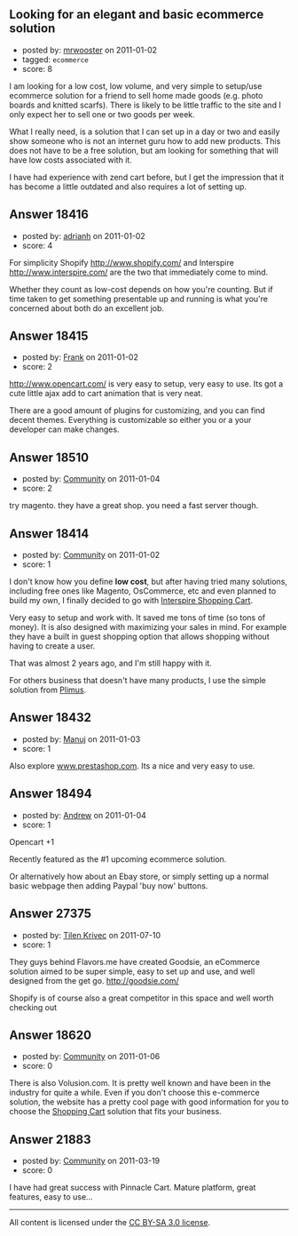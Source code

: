 ## Looking for an elegant and basic ecommerce solution

- posted by: [mrwooster](https://stackexchange.com/users/-1/6302-mrwooster) on 2011-01-02
- tagged: `ecommerce`
- score: 8

I am looking for a low cost, low volume, and very simple to setup/use ecommerce solution for a friend to sell home made goods (e.g. photo boards and knitted scarfs).  There is likely to be little traffic to the site and I only expect her to sell one or two goods per week.

What I really need, is a solution that I can set up in a day or two and easily show someone who is not an internet guru how to add new products.  This does not have to be a free solution, but am looking for something that will have low costs associated with it.

I have had experience with zend cart before, but I get the impression that it has become a little outdated and also requires a lot of setting up.



## Answer 18416

- posted by: [adrianh](https://stackexchange.com/users/-1/4599-adrianh) on 2011-01-02
- score: 4

For simplicity Shopify http://www.shopify.com/ and Interspire http://www.interspire.com/ are the two that immediately come to mind. 

Whether they count as low-cost depends on how you're counting. But if time taken to get something presentable up and running is what you're concerned about both do an excellent job.


## Answer 18415

- posted by: [Frank](https://stackexchange.com/users/-1/4858-frank) on 2011-01-02
- score: 2

http://www.opencart.com/ is very easy to setup, very easy to use.  Its got a cute little ajax add to cart animation that is very neat.

There are a good amount of plugins for customizing, and you can find decent themes.  Everything is customizable so either you or a your developer can make changes.




## Answer 18510

- posted by: [Community](https://stackexchange.com/users/-1/-1-community) on 2011-01-04
- score: 2

try magento. they have a great shop. you need a fast server though.


## Answer 18414

- posted by: [Community](https://stackexchange.com/users/-1/-1-community) on 2011-01-02
- score: 1

<p>I don't know how you define <strong>low cost</strong>, but after having tried many solutions, including free ones like Magento, OsCommerce, etc and even planned to build my own, I finally decided to go with <a href="http://www.interspire.com/shoppingcart/" rel="nofollow">Interspire Shopping Cart</a>.</p>

<p>Very easy to setup and work with. It saved me tons of time (so tons of money). It is also designed with maximizing your sales in mind. For example they have a built in guest shopping option that allows shopping without having to create a user.</p>

<p>That was almost 2 years ago, and I'm still happy with it.</p>

<p>For others business that doesn't have many products, I use the simple solution from <a href="http://home.plimus.com/ecommerce/" rel="nofollow">Plimus</a>.</p>



## Answer 18432

- posted by: [Manuj](https://stackexchange.com/users/-1/5012-manuj) on 2011-01-03
- score: 1

Also explore www.prestashop.com. Its a nice and very easy to use.




## Answer 18494

- posted by: [Andrew](https://stackexchange.com/users/-1/6343-andrew) on 2011-01-04
- score: 1

Opencart +1

Recently featured as the #1 upcoming ecommerce solution.

Or alternatively how about an Ebay store, or simply setting up a normal basic webpage then adding Paypal 'buy now' buttons.


## Answer 27375

- posted by: [Tilen Krivec](https://stackexchange.com/users/-1/19852-tilen-krivec) on 2011-07-10
- score: 1

They guys behind Flavors.me have created Goodsie,  an eCommerce solution aimed to be super simple, easy to set up and use, and well designed from the get go. http://goodsie.com/

Shopify is of course also a great competitor in this space and well worth checking out


## Answer 18620

- posted by: [Community](https://stackexchange.com/users/-1/-1-community) on 2011-01-06
- score: 0

<p>There is also Volusion.com. It is pretty well known and have been in the industry for quite a while. Even if you don't choose this e-commerce solution, the website has a pretty cool page with good information for you to choose the <a href="http://www.volusion.com/shopping-cart-software/" rel="nofollow">Shopping Cart</a> solution that fits your business. </p>



## Answer 21883

- posted by: [Community](https://stackexchange.com/users/-1/-1-community) on 2011-03-19
- score: 0

I have had great success with Pinnacle Cart. Mature platform, great features, easy to use…




---

All content is licensed under the [CC BY-SA 3.0 license](https://creativecommons.org/licenses/by-sa/3.0/).
